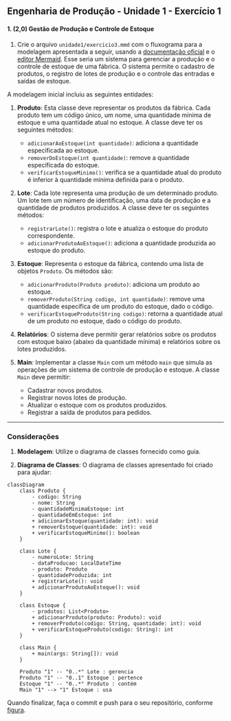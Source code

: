 ## Engenharia de Produção - Unidade 1 - Exercício 1

#### 1. (2,0) **Gestão de Produção e Controle de Estoque**

1. Crie o arquivo `unidade1/exercicio3.mmd` com o fluxograma para a modelagem apresentada a seguir, usando a [documentação oficial](https://mermaid.js.org/syntax/flowchart.html) e o [editor Mermaid](https://mermaid.live/). Esse seria um sistema para gerenciar a produção e o controle de estoque de uma fábrica. O sistema permite o cadastro de produtos, o registro de lotes de produção e o controle das entradas e saídas de estoque.

A modelagem inicial incluiu as seguintes entidades:

1. **Produto**: Esta classe deve representar os produtos da fábrica. Cada produto tem um código único, um nome, uma quantidade mínima de estoque e uma quantidade atual no estoque. A classe deve ter os seguintes métodos:
   - `adicionarAoEstoque(int quantidade)`: adiciona a quantidade especificada ao estoque.
   - `removerDoEstoque(int quantidade)`: remove a quantidade especificada do estoque.
   - `verificarEstoqueMinimo()`: verifica se a quantidade atual do produto é inferior à quantidade mínima definida para o produto.

2. **Lote**: Cada lote representa uma produção de um determinado produto. Um lote tem um número de identificação, uma data de produção e a quantidade de produtos produzidos. A classe deve ter os seguintes métodos:
   - `registrarLote()`: registra o lote e atualiza o estoque do produto correspondente.
   - `adicionarProdutoAoEstoque()`: adiciona a quantidade produzida ao estoque do produto.

3. **Estoque**: Representa o estoque da fábrica, contendo uma lista de objetos `Produto`. Os métodos são:
   - `adicionarProduto(Produto produto)`: adiciona um produto ao estoque.
   - `removerProduto(String codigo, int quantidade)`: remove uma quantidade específica de um produto do estoque, dado o código.
   - `verificarEstoqueProduto(String codigo)`: retorna a quantidade atual de um produto no estoque, dado o código do produto.

5. **Relatórios**: O sistema deve permitir gerar relatórios sobre os produtos com estoque baixo (abaixo da quantidade mínima) e relatórios sobre os lotes produzidos.

4. **Main**: Implementar a classe `Main` com um método `main` que simula as operações de um sistema de controle de produção e estoque. A classe `Main` deve permitir:
   - Cadastrar novos produtos.
   - Registrar novos lotes de produção.
   - Atualizar o estoque com os produtos produzidos.
   - Registrar a saída de produtos para pedidos.
   
---

### Considerações

1. **Modelagem**: Utilize o diagrama de classes fornecido como guia.
   
2. **Diagrama de Classes**: O diagrama de classes apresentado foi criado para ajudar:

```mermaid
classDiagram
    class Produto {
        - codigo: String
        - nome: String
        - quantidadeMinimaEstoque: int
        - quantidadeEmEstoque: int
        + adicionarEstoque(quantidade: int): void
        + removerEstoque(quantidade: int): void
        + verificarEstoqueMinimo(): boolean
    }

    class Lote {
        - numeroLote: String
        - dataProducao: LocalDateTime
        - produto: Produto
        - quantidadeProduzida: int
        + registrarLote(): void
        + adicionarProdutoAoEstoque(): void
    }

    class Estoque {
        - produtos: List<Produto>
        + adicionarProduto(produto: Produto): void
        + removerProduto(codigo: String, quantidade: int): void
        + verificarEstoqueProduto(codigo: String): int
    }

    class Main {
        + main(args: String[]): void
    }

    Produto "1" -- "0..*" Lote : gerencia
    Produto "1" -- "0..1" Estoque : pertence
    Estoque "1" -- "0..*" Produto : contém
    Main "1" --> "1" Estoque : usa

```

Quando finalizar, faça o commit e push para o seu repositório, conforme [figura](https://drive.google.com/open?id=1dV5TwUdMxSmh80sx13epVcJFewIT_MVk).
